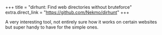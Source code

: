 +++
title = "dirhunt: Find web directories without bruteforce"
extra.direct_link = "https://github.com/Nekmo/dirhunt"
+++

A very interesting tool, not entirely sure how it works on certain websites but
super handy to have for the simple ones.
